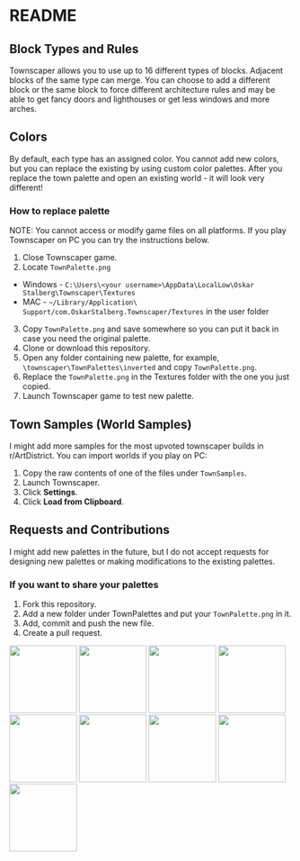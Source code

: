 # README
## Block Types and Rules
Townscaper allows you to use up to 16 different types of blocks. Adjacent blocks of the same type can merge. 
You can choose to add a different block or the same block to force different architecture rules and may be able to get fancy doors and lighthouses or get less windows and more arches.

## Colors
By default, each type has an assigned color. You cannot add new colors, but you can replace the existing by using custom color palettes. 
After you replace the town palette and open an existing world - it will look very different!

### How to replace palette
NOTE: You cannot access or modify game files on all platforms. If you play Townscaper on PC you can try the instructions below.

1. Close Townscaper game.
2. Locate `TownPalette.png`
  - Windows - `C:\Users\<your username>\AppData\LocalLow\Oskar Stalberg\Townscaper\Textures`
  - MAC - `~/Library/Application\ Support/com.OskarStalberg.Townscaper/Textures` in the user folder
3. Copy `TownPalette.png` and save somewhere so you can put it back in case you need the original palette.
4. Clone or download this repository.
5. Open any folder containing new palette, for example, `\townscaper\TownPalettes\inverted` and copy `TownPalette.png`.
6. Replace the `TownPalette.png` in the Textures folder with the one you just copied.
7. Launch Townscaper game to test new palette.

## Town Samples (World Samples)
I might add more samples for the most upvoted townscaper builds in r/ArtDistrict. 
You can import worlds if you play on PC:
1. Copy the raw contents of one of the files under `TownSamples`.
2. Launch Townscaper.
3. Click **Settings**.
4. Click **Load from Clipboard**. 

## Requests and Contributions
I might add new palettes in the future, but I do not accept requests for designing new palettes or making modifications to the existing palettes.

### If you want to share your palettes
1. Fork this repository.
2. Add a new folder under TownPalettes and put your `TownPalette.png` in it.
3. Add, commit and push the new file.
4. Create a pull request.

<p float="left">
  <img src="https://encrypted-tbn0.gstatic.com/images?q=tbn:ANd9GcT0fMS6unwoBuArvjGgiujnosEE4HIEWB9aYw&usqp=CAU" width="120"/>
  <img src="https://encrypted-tbn0.gstatic.com/images?q=tbn:ANd9GcR1I9jzvTDNEuKvfInJcrG-JuFEQhJ17uPwVjACC5Cit62luIDJgvTseNj25we-W1emu0c&usqp=CAU" width="120"/>
  <img src="https://encrypted-tbn0.gstatic.com/images?q=tbn:ANd9GcSEQLW4Iu5WRGB2mqv59E9tCvB3Ya-6gUUo-tpNq2-OSQcu0IfVXQM526B7qiTkOHHtG08&usqp=CAU" width="120"/>
  <img src="https://encrypted-tbn0.gstatic.com/images?q=tbn:ANd9GcT4HvY7fU0wkMTdSIEZZbGo-FNmpZgFGPjmC9G7lJMtQL0NeV1kXO6Fq_oXwbdio3TMs84&usqp=CAU" width="120"/>
  <img src="https://encrypted-tbn0.gstatic.com/images?q=tbn:ANd9GcSzqFGRRY2faimnpjagoZzqmr9vq4d4EsiRGbrHxKGixU6gRkJmlIw6IioCauX1aiwg5ec&usqp=CAU" width="120"/>
  <img src="https://encrypted-tbn0.gstatic.com/images?q=tbn:ANd9GcQqojIZXPVgp2U1V7-sa4GkEceqLud3V8alCAEDaJbIkG17u37hySN1ncy_lY4A6nkyFWA&usqp=CAU" width="120"/>
  <img src="https://encrypted-tbn0.gstatic.com/images?q=tbn:ANd9GcQaC7LhvPqZPVbZPK4X8YeBTZtPRqOpjzEK8A&usqp=CAU" width="120"/>
  <img src="https://encrypted-tbn0.gstatic.com/images?q=tbn:ANd9GcR8rHr0D6MSLf5wRKZ4RyYFh05P4bT09gN8-MLYKVWWZTHO-Hb8DntpfQuuK-afIg9n5gI&usqp=CAU" width="120"/>
  <img src="https://encrypted-tbn0.gstatic.com/images?q=tbn:ANd9GcQ5oBgMzJhifGrq8-JtIV2oxLewaS-NTKE0aPk4QPnnaRke0Ja583KVQF9Fd5KS2otk3JQ&usqp=CAU" width="120"/>
 </p>
